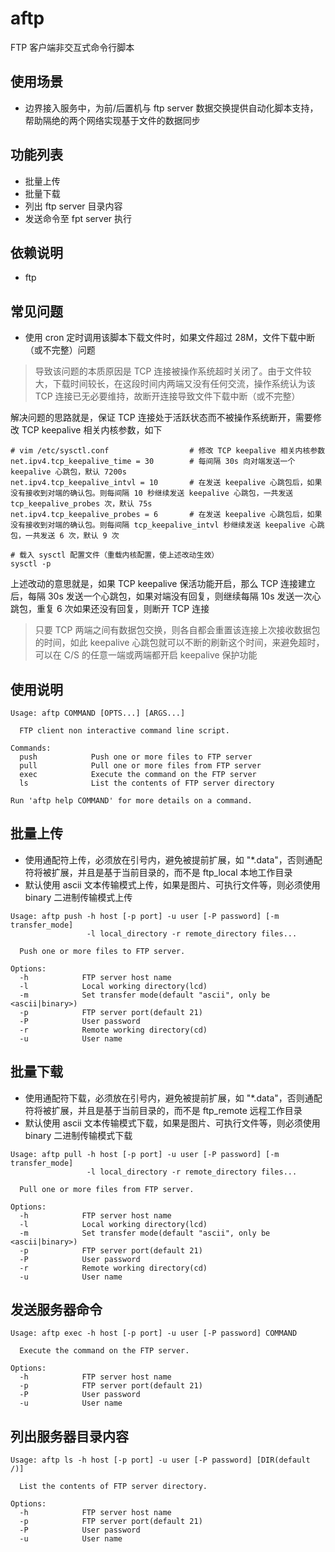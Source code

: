 # aftp
FTP 客户端非交互式命令行脚本

## 使用场景
- 边界接入服务中，为前/后置机与 ftp server 数据交换提供自动化脚本支持，帮助隔绝的两个网络实现基于文件的数据同步

## 功能列表
- 批量上传
- 批量下载
- 列出 ftp server 目录内容
- 发送命令至  fpt server 执行

## 依赖说明
- ftp

## 常见问题
- 使用 cron 定时调用该脚本下载文件时，如果文件超过 28M，文件下载中断（或不完整）问题
> 导致该问题的本质原因是 TCP 连接被操作系统超时关闭了。由于文件较大，下载时间较长，在这段时间内两端又没有任何交流，操作系统认为该 TCP 连接已无必要维持，故断开连接导致文件下载中断（或不完整）

解决问题的思路就是，保证 TCP 连接处于活跃状态而不被操作系统断开，需要修改 TCP keepalive 相关内核参数，如下
```shell
# vim /etc/sysctl.conf                  # 修改 TCP keepalive 相关内核参数
net.ipv4.tcp_keepalive_time = 30        # 每间隔 30s 向对端发送一个 keepalive 心跳包，默认 7200s
net.ipv4.tcp_keepalive_intvl = 10       # 在发送 keepalive 心跳包后，如果没有接收到对端的确认包。则每间隔 10 秒继续发送 keepalive 心跳包，一共发送 tcp_keepalive_probes 次，默认 75s
net.ipv4.tcp_keepalive_probes = 6       # 在发送 keepalive 心跳包后，如果没有接收到对端的确认包。则每间隔 tcp_keepalive_intvl 秒继续发送 keepalive 心跳包，一共发送 6 次，默认 9 次

# 载入 sysctl 配置文件（重载内核配置，使上述改动生效）
sysctl -p
```
上述改动的意思就是，如果 TCP keepalive 保活功能开启，那么 TCP 连接建立后，每隔 30s 发送一个心跳包，如果对端没有回复，则继续每隔 10s 发送一次心跳包，重复 6 次如果还没有回复，则断开 TCP 连接
>只要 TCP 两端之间有数据包交换，则各自都会重置该连接上次接收数据包的时间，如此 keepalive 心跳包就可以不断的刷新这个时间，来避免超时，可以在 C/S 的任意一端或两端都开启 keepalive 保护功能

## 使用说明
```shell
Usage: aftp COMMAND [OPTS...] [ARGS...]

  FTP client non interactive command line script.

Commands:
  push            Push one or more files to FTP server
  pull            Pull one or more files from FTP server
  exec            Execute the command on the FTP server
  ls              List the contents of FTP server directory

Run 'aftp help COMMAND' for more details on a command.
```

## 批量上传
- 使用通配符上传，必须放在引号内，避免被提前扩展，如 "*.data"，否则通配符将被扩展，并且是基于当前目录的，而不是 ftp_local 本地工作目录
- 默认使用 ascii 文本传输模式上传，如果是图片、可执行文件等，则必须使用 binary 二进制传输模式上传
```shell
Usage: aftp push -h host [-p port] -u user [-P password] [-m transfer_mode] 
                 -l local_directory -r remote_directory files...

  Push one or more files to FTP server.

Options:
  -h            FTP server host name
  -l            Local working directory(lcd)
  -m            Set transfer mode(default "ascii", only be <ascii|binary>)
  -p            FTP server port(default 21)
  -P            User password
  -r            Remote working directory(cd)
  -u            User name
```

## 批量下载
- 使用通配符下载，必须放在引号内，避免被提前扩展，如 "*.data"，否则通配符将被扩展，并且是基于当前目录的，而不是 ftp_remote 远程工作目录
- 默认使用 ascii 文本传输模式下载，如果是图片、可执行文件等，则必须使用 binary 二进制传输模式下载
```shell
Usage: aftp pull -h host [-p port] -u user [-P password] [-m transfer_mode] 
                 -l local_directory -r remote_directory files...

  Pull one or more files from FTP server.

Options:
  -h            FTP server host name
  -l            Local working directory(lcd)
  -m            Set transfer mode(default "ascii", only be <ascii|binary>)
  -p            FTP server port(default 21)
  -P            User password
  -r            Remote working directory(cd)
  -u            User name
```

## 发送服务器命令
```shell
Usage: aftp exec -h host [-p port] -u user [-P password] COMMAND

  Execute the command on the FTP server.

Options:
  -h            FTP server host name
  -p            FTP server port(default 21)
  -P            User password
  -u            User name
```

## 列出服务器目录内容
```shell
Usage: aftp ls -h host [-p port] -u user [-P password] [DIR(default /)]

  List the contents of FTP server directory.

Options:
  -h            FTP server host name
  -p            FTP server port(default 21)
  -P            User password
  -u            User name
```